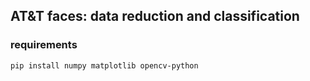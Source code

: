 ## AT&T faces: data reduction and classification

### requirements

```bash
pip install numpy matplotlib opencv-python
```
